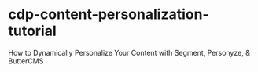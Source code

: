 # cdp-content-personalization-tutorial
How to Dynamically Personalize Your Content with Segment, Personyze, &amp; ButterCMS
